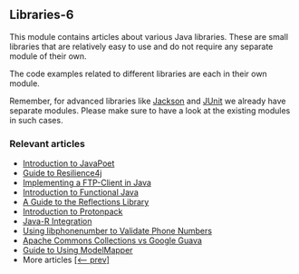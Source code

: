 ## Libraries-6

This module contains articles about various Java libraries. 
These are small libraries that are relatively easy to use and do not require any separate module of their own.

The code examples related to different libraries are each in their own module.

Remember, for advanced libraries like [Jackson](/jackson) and [JUnit](/testing-modules) we already have separate modules. Please make sure to have a look at the existing modules in such cases.

### Relevant articles
- [Introduction to JavaPoet](https://www.baeldung.com/java-poet)
- [Guide to Resilience4j](https://www.baeldung.com/resilience4j)
- [Implementing a FTP-Client in Java](https://www.baeldung.com/java-ftp-client)
- [Introduction to Functional Java](https://www.baeldung.com/java-functional-library)
- [A Guide to the Reflections Library](https://www.baeldung.com/reflections-library)
- [Introduction to Protonpack](https://www.baeldung.com/java-protonpack)
- [Java-R Integration](https://www.baeldung.com/java-r-integration)
- [Using libphonenumber to Validate Phone Numbers](https://www.baeldung.com/java-libphonenumber)
- [Apache Commons Collections vs Google Guava](https://www.baeldung.com/apache-commons-collections-vs-guava)
- [Guide to Using ModelMapper](https://www.baeldung.com/java-modelmapper)
- More articles [[<-- prev]](/libraries-5)
